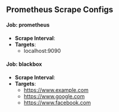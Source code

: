 ## Prometheus Scrape Configs

#### **Job:** prometheus
- **Scrape Interval**: 
- **Targets**:
  - localhost:9090

#### **Job:** blackbox
- **Scrape Interval**: 
- **Targets**:
  - https://www.example.com
  - https://www.google.com
  - https://www.facebook.com


